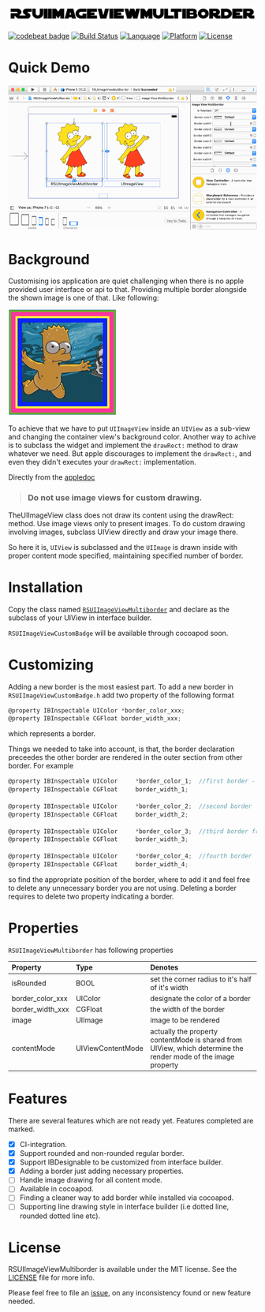 
<img src="https://github.com/ratulSharker/Gif-Demonstration/blob/master/RSUIImageViewMultiborder/banner.png" style='color:#FF0000'>

<a href="https://codebeat.co/projects/github-com-ratulsharker-rsuiimageviewmultiborder"><img alt="codebeat badge" src="https://codebeat.co/badges/e1ce0815-765a-4e65-9365-c58a7dec7d29" /></a>
[![Build Status](https://travis-ci.org/ratulSharker/RSUIImageViewMultiborder.svg?branch=master)](https://travis-ci.org/ratulSharker/RSUIImageViewMultiborder)
[![Language](https://img.shields.io/badge/language-obj--c-orange.svg)](https://en.wikipedia.org/wiki/IOS)
[![Platform](https://img.shields.io/badge/platform-ios-green.svg)](https://en.wikipedia.org/wiki/IOS)
[![License](https://img.shields.io/badge/license-MIT-blue.svg)](https://opensource.org/licenses/MIT)

# Quick Demo
<img src="https://github.com/ratulSharker/Gif-Demonstration/blob/master/RSUIImageViewMultiborder/RSUIImageViewMultiborder-demo.gif" alt="Demo">


# Background
Customising ios application are quiet challenging when there is no apple provided user interface or api to that. Providing multiple border alongside the shown image is one of that. Like following:

<img src="https://github.com/ratulSharker/Gif-Demonstration/blob/master/RSUIImageViewMultiborder/sample-border-requirement.png" alt="Sample bordererd image" height='217px' width='219px'>

To achieve that we have to put `UIImageView` inside an `UIView` as a sub-view and changing the container view's background color. Another way to achive is to subclass the widget and implement the `drawRect:` method to draw whatever we need. But apple discourages to implement the `drawRect:`, and even they didn't executes your `drawRect:` implementation. 

Directly from the [appledoc](https://developer.apple.com/reference/uikit/uiimageview?language=objc)

>### Do not use image views for custom drawing. 
TheUIImageView class does not draw its content using the drawRect: method. Use image views only to present images. To do custom drawing involving images, subclass UIView directly and draw your image there.

So here it is, `UIView` is subclassed and the `UIImage` is drawn inside with proper content mode specified, maintaining specified number of border.

# Installation
Copy the class named [`RSUIImageViewMultiborder`](https://github.com/ratulSharker/RSUIImageViewMultiborder/tree/master/RSUIImageViewMultiborder) and declare as the subclass of your UIView in interface builder.

`RSUIImageViewCustomBadge` will be available through cocoapod soon.

# Customizing
Adding a new border is the most easiest part. To add a new border in `RSUIImageViewCustomBadge.h` add two property of the following format

```objective-c
@property IBInspectable UIColor *border_color_xxx;
@property IBInspectable CGFloat border_width_xxx;
```

which represents a border.

Things we needed to take into account, is that, the border declaration preceedes the other border are rendered in the outer section from other border. For example

```objective-c
@property IBInspectable UIColor     *border_color_1;  //first border - the outmost border
@property IBInspectable CGFloat     border_width_1;

@property IBInspectable UIColor     *border_color_2;  //second border
@property IBInspectable CGFloat     border_width_2;

@property IBInspectable UIColor     *border_color_3;  //third border from the outmost border
@property IBInspectable CGFloat     border_width_3;

@property IBInspectable UIColor     *border_color_4;  //fourth border
@property IBInspectable CGFloat     border_width_4;
```

so find the appropriate position of the border, where to add it and feel free to delete any unnecessary border you are not using. Deleting a border requires to delete two property indicating a border.

# Properties
`RSUIImageViewMultiborder` has following properties 

|Property             |Type               |Denotes                                          |
|:--------------------|:------------------|:------------------------------------------------|
|isRounded            |BOOL               |set the corner radius to it's half of it's width |
|border_color_xxx     |UIColor            |designate the color of a border                  |
|border_width_xxx     |CGFloat            |the width of the border                          |
|image                |UIImage            |image to be rendered                             |
|contentMode          |UIViewContentMode  |actually the property contentMode is shared from UIView, which determine the render mode of the image property|


#  Features
There are several features which are not ready yet. Features completed are marked.

- [X] CI-integration.
- [X] Support rounded and non-rounded regular border.
- [X] Support IBDesignable to be customized from interface builder.
- [X] Adding a border just adding necessary properties.
- [ ] Handle image drawing for all content mode.
- [ ] Available in cocoapod.
- [ ] Finding a cleaner way to add border while installed via cocoapod.
- [ ] Supporting line drawing style in interface builder (i.e dotted line, rounded dotted line etc).

# License

RSUIImageViewMultiborder is available under the MIT license. See the [LICENSE](https://github.com/ratulSharker/RSUIImageViewMultiborder/blob/master/LICENSE) file for more info.

Please feel free to file an [issue](https://github.com/ratulSharker/RSUIImageViewMultiborder/issues), on any inconsistency found or new feature needed.
